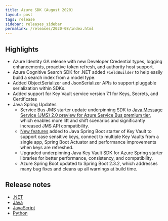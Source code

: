 ```yaml
---
title: Azure SDK (August 2020)
layout: post
tags: release
sidebar: releases_sidebar
permalink: /releases/2020-08/index.html
---
```


## Highlights

* Azure Identity GA release with new Developer Credential types, logging enhancements, proactive token refresh, and authority host support.
* Azure Cognitive Search SDK for .NET added `FieldBuilder` to help easily build a search index from a model type.
* Added ObjectSerializer and JsonSerializer APIs to support pluggable serialization within SDKs.
* Added support for Key Vault service version 7.1 for Keys, Secrets, and Certificates
* Java Spring Updates
   - Service Bus JMS starter update underpinning SDK to [Java Message Service (JMS) 2.0 preview for Azure Service Bus premium tier](https://azure.microsoft.com/blog/announcing-preview-of-java-message-service-2-over-amqp-on-azure-service-bus/), which enables more lift and shift scenarios and significantly increased JMS API compatibility.
   - [New features](https://github.com/Azure/azure-sdk-for-java/blob/master/sdk/spring/azure-spring-boot-starter-keyvault-secrets/README.md) added to Java Spring Boot starter of Key Vault to support case sensitive keys, connect to multiple Key Vaults from a single app, Spring Boot Actuator and performance improvements when keys are refreshed.
   - Upgraded underpinning Java Key Vault SDK for Azure Spring starter libraries for better performance, consistency, and compatibility.
   - Azure Spring Boot updated to Spring Boot 2.3.2, which addresses many bug fixes and cleans up all warnings at build time.

## Release notes

* [.NET](dotnet.md)
* [Java](java.md)
* [JavaScript](js.md)
* [Python](python.md)
